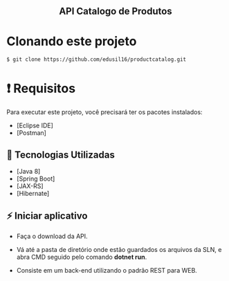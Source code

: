 
<h2 align="center">
   API Catalogo de Produtos
</h2>


# Clonando este projeto

```
$ git clone https://github.com/edusil16/productcatalog.git
```

# ❗️ Requisitos

Para executar este projeto, você precisará ter os pacotes instalados:

- [Eclipse IDE]
- [Postman]

## 🚀 Tecnologias Utilizadas

  - [Java 8]
  - [Spring Boot]
  - [JAX-RS]
  - [Hibernate]

## ⚡️ Iniciar aplicativo

- Faça o download da API.

- Vá até a pasta de diretório onde estão guardados os arquivos da SLN, e abra CMD seguido pelo comando <b>dotnet run</b>.

- Consiste em um back-end utilizando o padrão REST para WEB.


